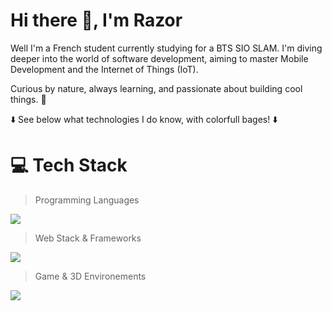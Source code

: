 # Hi there 👋, I'm Razor

Well I'm a French student currently studying for a BTS SIO SLAM. I'm diving deeper into the world of software development, aiming to master Mobile Development and the Internet of Things (IoT).

Curious by nature, always learning, and passionate about building cool things. 🚀

⬇️ See below what technologies I do know, with colorfull bages! ⬇️

# 💻 Tech Stack 

> Programming Languages
<img src="https://skillicons.dev/icons?i=js,ts,cs,java,go"/>

> Web Stack & Frameworks
<img src="https://skillicons.dev/icons?i=html,css,tailwind,react,vuejs,nodejs,vite"/>

> Game & 3D Environements
<img src="https://skillicons.dev/icons?i=unity,blender"/>
